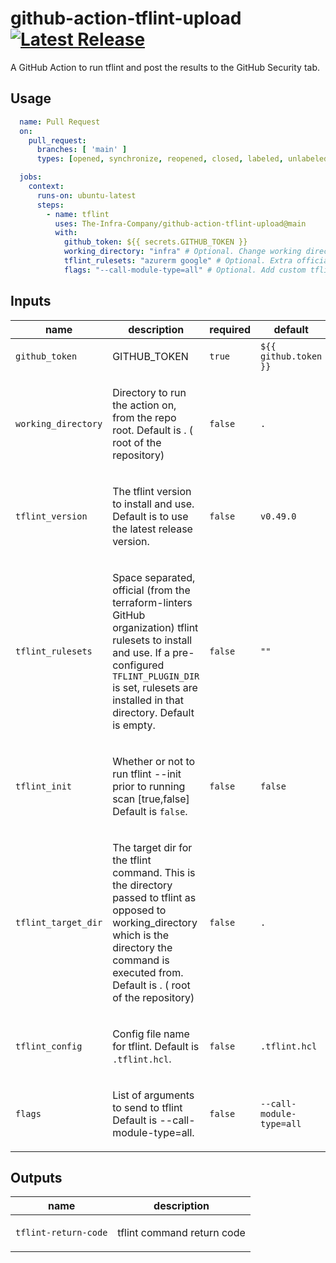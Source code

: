 # github-action-tflint-upload [![Latest Release](https://img.shields.io/github/release/The-Infra-Company/github-action-tflint-upload.svg)](https://github.com/The-Infra-Company/github-action-tflint-upload/releases/latest)

A GitHub Action to run tflint and post the results to the GitHub Security tab.

## Usage

```yaml
  name: Pull Request
  on:
    pull_request:
      branches: [ 'main' ]
      types: [opened, synchronize, reopened, closed, labeled, unlabeled]

  jobs:
    context:
      runs-on: ubuntu-latest
      steps:
        - name: tflint
          uses: The-Infra-Company/github-action-tflint-upload@main
          with:
            github_token: ${{ secrets.GITHUB_TOKEN }}
            working_directory: "infra" # Optional. Change working directory
            tflint_rulesets: "azurerm google" # Optional. Extra official rulesets to install
            flags: "--call-module-type=all" # Optional. Add custom tflint flags
```

<!-- action-docs-inputs source="action.yml" -->
## Inputs

| name | description | required | default |
| --- | --- | --- | --- |
| `github_token` | <p>GITHUB_TOKEN</p> | `true` | `${{ github.token }}` |
| `working_directory` | <p>Directory to run the action on, from the repo root. Default is . ( root of the repository)</p> | `false` | `.` |
| `tflint_version` | <p>The tflint version to install and use. Default is to use the latest release version.</p> | `false` | `v0.49.0` |
| `tflint_rulesets` | <p>Space separated, official (from the terraform-linters GitHub organization) tflint rulesets to install and use. If a pre-configured <code>TFLINT_PLUGIN_DIR</code> is set, rulesets are installed in that directory. Default is empty.</p> | `false` | `""` |
| `tflint_init` | <p>Whether or not to run tflint --init prior to running scan [true,false] Default is <code>false</code>.</p> | `false` | `false` |
| `tflint_target_dir` | <p>The target dir for the tflint command. This is the directory passed to tflint as opposed to working_directory which is the directory the command is executed from. Default is . ( root of the repository)</p> | `false` | `.` |
| `tflint_config` | <p>Config file name for tflint. Default is <code>.tflint.hcl</code>.</p> | `false` | `.tflint.hcl` |
| `flags` | <p>List of arguments to send to tflint Default is --call-module-type=all.</p> | `false` | `--call-module-type=all` |
<!-- action-docs-inputs source="action.yml" -->

<!-- action-docs-outputs source="action.yml" -->
## Outputs

| name | description |
| --- | --- |
| `tflint-return-code` | <p>tflint command return code</p> |
<!-- action-docs-outputs source="action.yml" -->
